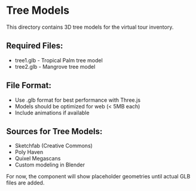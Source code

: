 # Tree Models

This directory contains 3D tree models for the virtual tour inventory.

## Required Files:
- tree1.glb - Tropical Palm tree model
- tree2.glb - Mangrove tree model

## File Format:
- Use .glb format for best performance with Three.js
- Models should be optimized for web (< 5MB each)
- Include animations if available

## Sources for Tree Models:
- Sketchfab (Creative Commons)
- Poly Haven
- Quixel Megascans
- Custom modeling in Blender

For now, the component will show placeholder geometries until actual GLB files are added.
